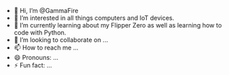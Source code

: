 - 👋 Hi, I’m @GammaFire
- 👀 I’m interested in all things computers and IoT devices.
- 🌱 I’m currently learning about my Flipper Zero as well as learning how to code with Python.
- 💞️ I’m looking to collaborate on ...
- 📫 How to reach me ...
- 😄 Pronouns: ...
- ⚡ Fun fact: ...

<!---
GammaFire/GammaFire is a ✨ special ✨ repository because its `README.md` (this file) appears on your GitHub profile.
You can click the Preview link to take a look at your changes.
--->
